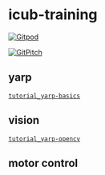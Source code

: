 # icub-training

[![Gitpod](https://gitpod.io/button/open-in-gitpod.svg)](https://gitpod.io/#https://github.com/vvasco/icub-training)

[![GitPitch](https://gitpitch.com/assets/badge.svg)](https://gitpitch.com/vvasco/icub-training/master)

## yarp

[`tutorial_yarp-basics`](https://github.com/vvasco/icub-training/tree/master/tutorial_yarp-basics)

## vision

[`tutorial_yarp-opencv`](https://github.com/vvasco/icub-training/tree/master/tutorial_yarp-opencv)

## motor control

